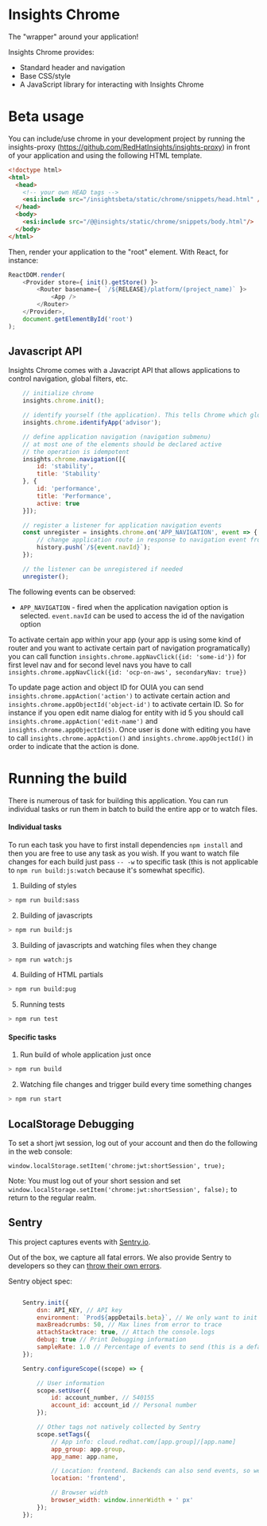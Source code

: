 # Insights Chrome

The "wrapper" around your application!

Insights Chrome provides:
- Standard header and navigation
- Base CSS/style
- A JavaScript library for interacting with Insights Chrome

# Beta usage

You can include/use chrome in your development project by running the insights-proxy (https://github.com/RedHatInsights/insights-proxy) in front of your application and using the following HTML template.

```html
<!doctype html>
<html>
  <head>
    <!-- your own HEAD tags -->
    <esi:include src="/insightsbeta/static/chrome/snippets/head.html" />
  </head>
  <body>
    <esi:include src="/@@insights/static/chrome/snippets/body.html"/>
  </body>
</html>
```

Then, render your application to the "root" element. With React, for instance:

```js
ReactDOM.render(
    <Provider store={ init().getStore() }>
        <Router basename={ `/${RELEASE}/platform/(project_name)` }>
            <App />
        </Router>
    </Provider>,
    document.getElementById('root')
);
```

## Javascript API
Insights Chrome comes with a Javacript API that allows applications to control navigation, global filters, etc.

```js
    // initialize chrome
    insights.chrome.init();

    // identify yourself (the application). This tells Chrome which global navigation element should be active
    insights.chrome.identifyApp('advisor');

    // define application navigation (navigation submenu)
    // at most one of the elements should be declared active
    // the operation is idempotent
    insights.chrome.navigation([{
        id: 'stability',
        title: 'Stability'
    }, {
        id: 'performance',
        title: 'Performance',
        active: true
    }]);

    // register a listener for application navigation events
    const unregister = insights.chrome.on('APP_NAVIGATION', event => {
        // change application route in response to navigation event from Chrome
        history.push(`/${event.navId}`);
    });

    // the listener can be unregistered if needed
    unregister();
```

The following events can be observed:
* `APP_NAVIGATION` - fired when the application navigation option is selected. `event.navId` can be used to access the id of the navigation option

To activate certain app within your app (your app is using some kind of router and you want to activate certain part of navigation programatically) you can call function `insights.chrome.appNavClick({id: 'some-id'})` for first level nav and for second level navs you have to call `insights.chrome.appNavClick({id: 'ocp-on-aws', secondaryNav: true})`

To update page action and object ID for OUIA you can send `insights.chrome.appAction('action')` to activate certain action and `insights.chrome.appObjectId('object-id')` to activate certain ID. So for instance if you open edit name dialog for entity with id 5 you should call `insights.chrome.appAction('edit-name')` and `insights.chrome.appObjectId(5)`. Once user is done with editing you have to call `insights.chrome.appAction()` and `insights.chrome.appObjectId()` in order to indicate that the action is done.

# Running the build
There is numerous of task for building this application. You can run individual tasks or run them in batch to build the
entire app or to watch files.

#### Individual tasks
To run each task you have to first install dependencies `npm install` and then you are free to use any task as you wish.
If you want to watch file changes for each build just pass `-- -w` to specific task (this is not applicable to
`npm run build:js:watch` because it's somewhat specific).
1) Building of styles
```bash
> npm run build:sass
```

2) Building of javascripts
```bash
> npm run build:js
```

3) Building of javascripts and watching files when they change
```bash
> npm run watch:js
```

4) Building of HTML partials
```bash
> npm run build:pug
```

5) Running tests
```bash
> npm run test
```

#### Specific tasks
1) Run build of whole application just once
```bash
> npm run build
```

2) Watching file changes and trigger build every time something changes
```bash
> npm run start
```

## LocalStorage Debugging

To set a short jwt session, log out of your account and then do the following in the web console:

`window.localStorage.setItem('chrome:jwt:shortSession', true);`

Note: You must log out of your short session and set `window.localStorage.setItem('chrome:jwt:shortSession', false);` to return to the regular realm.

## Sentry

This project captures events with [Sentry.io](https://sentry.io/welcome/).

Out of the box, we capture all fatal errors. We also provide Sentry to developers so they can [throw their own errors](https://docs.sentry.io/error-reporting/capturing/?platform=javascript).

Sentry object spec:

``` js

    Sentry.init({
        dsn: API_KEY, // API key
        environment: `Prod${appDetails.beta}`, // We only want to init on Prod and prod-beta
        maxBreadcrumbs: 50, // Max lines from error to trace
        attachStacktrace: true, // Attach the console.logs
        debug: true // Print Debugging information
        sampleRate: 1.0 // Percentage of events to send (this is a default and not needed)
    });

    Sentry.configureScope((scope) => {

        // User information
        scope.setUser({
            id: account_number, // 540155
            account_id: account_id // Personal number
        });

        // Other tags not natively collected by Sentry
        scope.setTags({
            // App info: cloud.redhat.com/[app.group]/[app.name]
            app_group: app.group,
            app_name: app.name,

            // Location: frontend. Backends can also send events, so we want to be able to query on this
            location: 'frontend',

            // Browser width
            browser_width: window.innerWidth + ' px'
        });
    });
```
